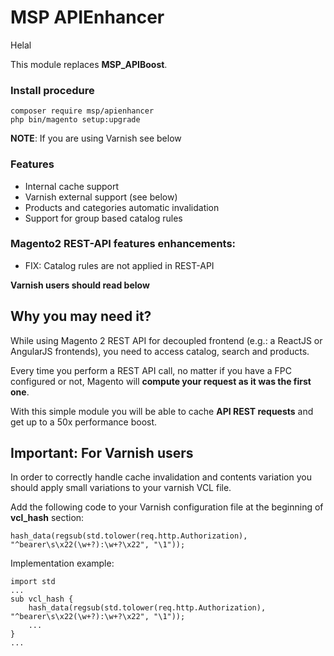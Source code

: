# MSP APIEnhancer
Helal

This module replaces **MSP_APIBoost**.

### Install procedure

```
composer require msp/apienhancer
php bin/magento setup:upgrade
```

**NOTE**: If you are using Varnish see below

### Features

- Internal cache support
- Varnish external support (see below)
- Products and categories automatic invalidation
- Support for group based catalog rules

### Magento2 REST-API features enhancements:

- FIX: Catalog rules are not applied in REST-API

**Varnish users should read below**

## Why you may need it?

While using Magento 2 REST API for decoupled frontend (e.g.: a ReactJS or AngularJS frontends), you need to access catalog, search and products.

Every time you perform a REST API call, no matter if you have a FPC configured or not, Magento will **compute your request as it was the first one**.

With this simple module you will be able to cache **API REST requests** and get up to a 50x performance boost.

## Important: For Varnish users

In order to correctly handle cache invalidation and contents variation you should apply small variations to your varnish VCL file.

Add the following code to your Varnish configuration file at the beginning of **vcl_hash** section:

```hash_data(regsub(std.tolower(req.http.Authorization), "^bearer\s\x22(\w+?):\w+?\x22", "\1"));```

Implementation example:

```
import std
...
sub vcl_hash {
    hash_data(regsub(std.tolower(req.http.Authorization), "^bearer\s\x22(\w+?):\w+?\x22", "\1"));
    ...
}
...
